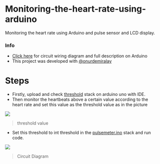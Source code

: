 # Monitoring-the-heart-rate-using-arduino
Monitoring the heart rate using Arduino and pulse sensor and LCD display.

### Info

- [Click here](https://create.arduino.cc/projecthub/mikroi-lemciler-proje/nabiz-olcer-34124b) for circuit wiring diagram and full description on Arduino
- This project was developed with [@onurdemiralay](https://github.com/onurdemiralay)

# Steps

- Firstly, upload and check [threshold](https://create.arduino.cc/projecthub/mikroi-lemciler-proje/nabiz-olcer-34124b) stack on arduino uno with IDE.
- Then monitor the heartbeats above a certain value according to the heart rate and set this value as the threshold value as in the picture

![](https://user-images.githubusercontent.com/75809015/170717242-fea4b777-8bb9-4ccf-9072-60f2d992709f.png)

> threshold value

- Set this threshold to int threshold in the [pulsemeter.ino](https://github.com/yalcinsabancelebi/Monitoring-the-heart-rate-using-arduino/blob/main/pulsemeter.ino) stack and run code.

![](https://user-images.githubusercontent.com/75809015/170717317-c403545c-1605-40cc-9e98-7f5cdc6da4de.png)

> Circuit Diagram


